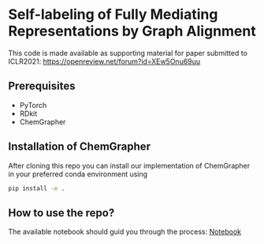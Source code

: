 # Self-labeling of Fully Mediating Representations by Graph Alignment

This code is made available as supporting material for paper submitted to ICLR2021: https://openreview.net/forum?id=XEw5Onu69uu

## Prerequisites

* PyTorch
* RDkit
* ChemGrapher

## Installation of ChemGrapher

After cloning this repo you can install our implementation of ChemGrapher in your preferred conda environment using

```bash
pip install -e .
```
## How to use the repo?

The available notebook should guid you through the process:
[Notebook](workflow.ipnp)
